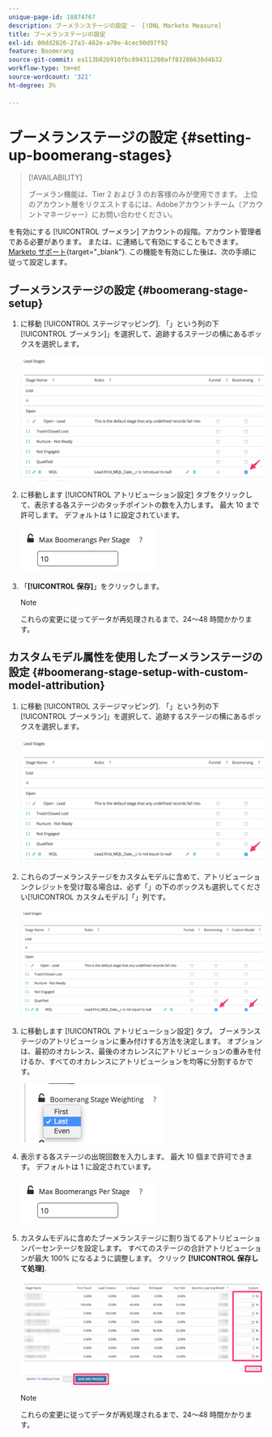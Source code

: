 ```yaml
---
unique-page-id: 18874767
description: ブーメランステージの設定 –  [!DNL Marketo Measure]
title: ブーメランステージの設定
exl-id: 00dd2826-27a3-462e-a70e-4cec90d07f92
feature: Boomerang
source-git-commit: ea113b02b910fbc894311200aff83286636d4b32
workflow-type: tm+mt
source-wordcount: '321'
ht-degree: 3%

---
```


# ブーメランステージの設定  {#setting-up-boomerang-stages}

>[!AVAILABILITY]
>
>ブーメラン機能は、Tier 2 および 3 のお客様のみが使用できます。 上位のアカウント層をリクエストするには、Adobeアカウントチーム（アカウントマネージャー）にお問い合わせください。

を有効にする [!UICONTROL ブーメラン] アカウントの段階。アカウント管理者である必要があります。 または、に連絡して有効にすることもできます。 [Marketo サポート](https://nation.marketo.com/t5/support/ct-p/Support){target="_blank"}. この機能を有効にした後は、次の手順に従って設定します。

## ブーメランステージの設定 {#boomerang-stage-setup}

1. に移動 [!UICONTROL ステージマッピング]. 「」という列の下[!UICONTROL ブーメラン]」を選択して、追跡するステージの横にあるボックスを選択します。

   ![](assets/1-2.png)

1. に移動します [!UICONTROL アトリビューション設定] タブをクリックして、表示する各ステージのタッチポイントの数を入力します。 最大 10 まで許可します。 デフォルトは 1 に設定されています。

   ![](assets/2-2.png)

1. 「**[!UICONTROL 保存]**」をクリックします。

   >[!NOTE]
   >
   >これらの変更に従ってデータが再処理されるまで、24～48 時間かかります。

## カスタムモデル属性を使用したブーメランステージの設定 {#boomerang-stage-setup-with-custom-model-attribution}

1. に移動 [!UICONTROL ステージマッピング]. 「」という列の下[!UICONTROL ブーメラン]」を選択して、追跡するステージの横にあるボックスを選択します。

   ![](assets/3-1.png)

1. これらのブーメランステージをカスタムモデルに含めて、アトリビューションクレジットを受け取る場合は、必ず「」の下のボックスも選択してください[!UICONTROL カスタムモデル]「」列です。

   ![](assets/4-1.png)

1. に移動します [!UICONTROL アトリビューション設定] タブ。 ブーメランステージのアトリビューションに重み付けする方法を決定します。 オプションは、最初のオカレンス、最後のオカレンスにアトリビューションの重みを付けるか、すべてのオカレンスにアトリビューションを均等に分割するかです。

   ![](assets/5-1.png)

1. 表示する各ステージの出現回数を入力します。 最大 10 個まで許可できます。 デフォルトは 1 に設定されています。

   ![](assets/6-1.png)

1. カスタムモデルに含めたブーメランステージに割り当てるアトリビューションパーセンテージを設定します。 すべてのステージの合計アトリビューションが最大 100% になるように調整します。 クリック **[!UICONTROL 保存して処理]**.

   ![](assets/7-1.png)

   >[!NOTE]
   >
   >これらの変更に従ってデータが再処理されるまで、24～48 時間かかります。
